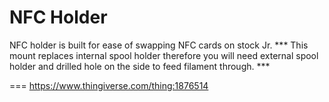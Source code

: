 # NFC Holder

NFC holder is built for ease of swapping NFC cards on stock Jr.
*** This mount replaces internal spool holder therefore you will need external spool holder and drilled hole on the side to feed filament through. ***

=== https://www.thingiverse.com/thing:1876514